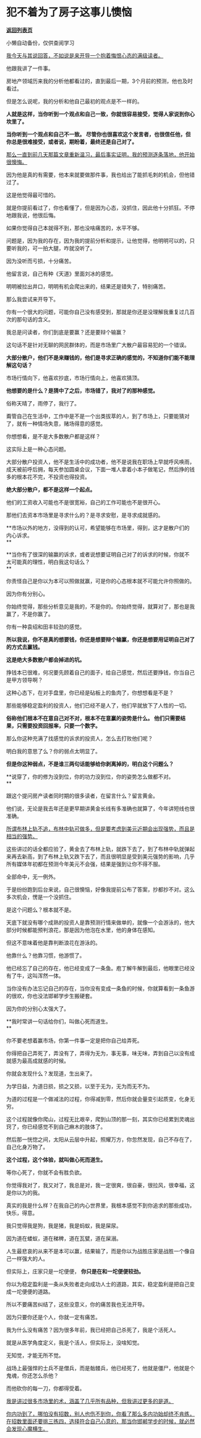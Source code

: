 # 犯不着为了房子这事儿懊恼

[**返回列表页**](/gzh/记忆承载3)

小懒自动备份，仅供查阅学习

[我今天与其说回答，不如说是来开导一个抱着悔恨心态的满级读者。  
](http://mp.weixin.qq.com/s?__biz=MzkwMzQ1MzczOQ==&mid=2247484129&idx=1&sn=45bc997d22e7a00cc54ba51da9339349&chksm=c0974fa5f7e0c6b3d30638b187cc30b1f85883ae1e6aec60f3553b46532c26402c89a31849c5&scene=21#wechat_redirect)

他跟我讲了一件事。  

房地产领域历来我的分析他都看过的，直到最后一期，3个月前的预测，他也及时看过。  

但是怎么说呢，我的分析和他自己最初的观点是不一样的。  

 **人就是这样，当你听到一个观点和自己一致，你就很容易接受，觉得人家说到你心坎里了。**

 **当你听到一个观点和自己不一致。 尽管你也很喜欢这个发言者，也很信任他，但你总是很难接受，或者说，期盼着，最终还是自己对了。**

[那么一直到前几天那篇文章重新温习，最后事实证明，我的预测逐条落地，他开始很懊悔。](http://mp.weixin.qq.com/s?__biz=MzU0MjYwNDU2Mw==&mid=2247514665&idx=1&sn=71ec151009d28dad3f084d6c90dadd2e&chksm=fb1ad655cc6d5f43b4c1a82d15a7c8114a1936159df95dd3a62e7833d13923d861057bb06a97&scene=21#wechat_redirect)

因为他是真的有需要，他本来就要做那件事，我也给出了能抓毛刺的机会，但他错过了。

这是他觉得最可惜的。

就是你提前看过了，你也看懂了，但是因为心态，没抓住，因此他十分抓狂。不停地跟我说，他很后悔。

如果你觉得自己本就得不到，那也没啥痛苦的，水平不够。  

问题是，因为我的存在，因为我的提前分析和提示，让他觉得，他明明可以的，只要听我的，可一拍大腿，咋就没听了。  

因为没听而亏损，十分痛苦。  

他留言说，自己有种《天道》里面刘冰的感觉。

明明被拉出井口，明明有机会爬出来的，结果还是错失了，特别痛苦。  

那么我尝试来开导下。

你有一个很大的问题，可能你自己没有感受到，那就是你还是没理解我重复过几百次的那句话的含义。  

我总是问读者，你们到底是要赢？还是要辩个输赢？

这句话不是针对无聊的网民群体的，而是市场里广大散户最容易犯的一个错误。  

 **大部分散户，他们不是来赚钱的，他们是寻求正确的感觉的，不知道你们能不能理解这句话？**

市场行情向下，他喜欢抄底，市场行情向上，他喜欢猜顶。

 **他想要的是什么？是猜中了之后，市场错了，我对了的那种感觉。**

俗称天晴了，雨停了，我行了。  

甭管自己在生活中，工作中是不是一个出类拔萃的人，到了市场上，只要能猜对了，就有一种情场失意，赌场得意的感觉。  

你想想看，是不是大多数散户都是这样？  

这实际上是一种心态问题。  

大部分散户投资人，他不是生活中的成功者，他不是说我在职场上早就呼风唤雨，成天被前呼后拥，每天参加圆桌会议，下面一堆人拿着小本子做笔记，然后挣的钱多的根本花不完，不投资也得投资。

 **绝大部分散户，都不是这样一个起点。**

他们的工资收入可能也不是很宽裕，自己的工作可能也不是很开心。  

那他们去资本市场里是寻求什么的？是寻求安慰，是寻求成就感的。  

 **市场以外的地方，没得到的认可，希望能够在市场里，得到，这才是散户们的内心诉求。  
**

 **当你有了很深的输赢的诉求，或者说想要证明自己对了的诉求的时候，你就不太可能真的理性，明白我这句话么？  
**

你责怪自己是你以为本可以照做就赢，可是你的心态根本就不可能允许你照做的。

因为你有分别心。

你始终觉得，那些分析意见是我的，不是你的。你始终觉得，就算对了，那也是我赢了，不是你赢了。

你有一种袁绍和田丰较劲的感觉。

 **所以我说，你不是真的想要钱，你还是想要辩个输赢，你还是想要用证明自己对了的方式去赢钱。**

 **这是绝大多数散户都会掉进的坑。**

挣钱本已很难，何况要先顾着自己的面子，给自己感觉，然后还要挣钱，你当自己是甲方领导啊？

这种心态下，在对手盘里，你已经是砧板上的鱼肉了，你想想看是不是？  

那些能够稳定盈利的投资人，他们已经不是人了，他们早就放下了人性的一切。  

 **俗称他们根本不在意自己对不对，根本不在意赢的姿势是什么。 他们只需要结果，只需要投资回报率，只要一个数字。**

那么你这种充满了找感觉的诉求的投资人，怎么去打败他们呢？  

明白我的意思了么？你的弱点太明显了。  

 **但是你这种弱点，不是谁三两句话能够给你剥离掉的，明白这个问题么？**

 **说穿了，你的修为没到位，你的功力没到位，你的姿势怎么做都不对。  
**

跟这个提问房产读者同时期的很多读者，在留言什么？留言黄金。

他们说，无论是我去年还是更早期讲黄金长线有多准确也就算了，今年讲短线也很准确。

[所谓布林上轨不追，布林中轨可做多，但是要考虑到美元近期会出现强势，而且是相当的强势。](http://mp.weixin.qq.com/s?__biz=MzkwMzQ1MzczOQ==&mid=2247484129&idx=1&sn=45bc997d22e7a00cc54ba51da9339349&chksm=c0974fa5f7e0c6b3d30638b187cc30b1f85883ae1e6aec60f3553b46532c26402c89a31849c5&scene=21#wechat_redirect)

这些讲过的话全都应验了，黄金去了布林上轨，就跌下去了，到了布林中轨就弹起来再去新高，到了布林上轨又跌下去了，而且很明显是受到美元强势的影响，几乎所有媒体年初都在预测今年美元不会强，结果是强到让你不得不服。  

全部命中，无一例外。  

于是纷纷跑到后台来说，自己很懊恼，好像我提前公布了答案，抄都抄不对。这么多次机会，愣是一个没抓住。  

是这个问题么？根本就不是。

天底下就没有哪个成熟的投资人是靠预测行情来做单的，就像一个会游泳的，他大部分时候都能预判浪花，那是因为他泡在水里，他的身体在感知。

但这不意味着他是靠判断浪花在游泳的。

他靠什么？他靠习惯，他游惯了。  

他已经忘了自己的存在，他已经变成了一条鱼。庖丁解牛解到最后，他眼里已经没有了牛，这叫浑然一体。  

当你没有办法忘记自己的存在，当你没有变成一条鱼的时候，你就算看到一条鱼游的很欢，你也没法邯郸学步生搬硬套。

因为你的分别心太强大了。

 **我时常讲一句话给你们，叫做心死而道生。  
**

你不要老想着赢市场，你第一件事一定是把你自己给弄死。  

你得把自己弄死了，弄没有了，弄得为无为，事无事，味无味，弄到自己以没有成就感为最高成就感的时候。

你就会发现什么？发现道，生出来了。  

为学日益，为道日损，损之又损，以至于无为，无为而无不为。

为道的过程是一个做减法的过程，你得减到零，然后你就会量变引起质变，化身无穷。

这个过程就像你爬山，过程无比艰辛，爬到山顶的那一刻，其实你已经累到灵魂出窍了，你已经感觉不到自己麻木的肢体了。

然后那一恍惚之间，太阳从云层中升起，照耀万方，你忽然发现，自己不存在了，自己化身万物了。  

 **这个过程，这个体验，就叫做心死而道生。**

等你心死了，你就不会有胜负欲。  

你觉得我对了，我又对了，我总是对，我一定很爽，很自豪，很拉风，很幸福，这是你以为的我。

真实的我是什么样？在我自己的内心世界里，我根本感觉不到你追求的那些成功，快乐，得意。

我只觉得我是狗，我是猪，我是蚂蚁，我是屎尿。

因为道在蝼蚁，道在稊稗，道在瓦甓，道在屎溺。

人生最悲哀的从来不是本可以赢，结果输了，而是你以为战胜庄家是战胜一个像自己一样强大的人。

但实际上，庄家只是一坨便便， **你只是在和一坨便便较劲。**

你以为稳定盈利是一条从失败者走向成功人士的道路，其实，稳定盈利是把自己变成一坨便便的道路。

所以不要痛苦纠结了，这些没意义，你的痛苦我也无法开导。

因为只要你还是个人，你就一定有痛苦。

我为什么没有痛苦？因为很多年前，我已经把自己杀死了，我是个活死人。

就是从医学角度定义，我是个活人，但实际上，没啥知觉。

无知觉，才能无所不觉。

战场上最强悍的士兵不是僧兵，而是骷髅兵，他已经死了，他就是僵尸，他就是个鬼魂，你还怎么杀他？

而他砍你的每一刀，你都得受着。

[我是讲过很多市场里的术，涵盖了几乎所有品种，但我讲过更多的是道。](http://mp.weixin.qq.com/s?__biz=MzkwMzQ1MzczOQ==&mid=2247484129&idx=1&sn=45bc997d22e7a00cc54ba51da9339349&chksm=c0974fa5f7e0c6b3d30638b187cc30b1f85883ae1e6aec60f3553b46532c26402c89a31849c5&scene=21#wechat_redirect)

[你内功到了，哪怕没有招数，别人也伤不到你，你看了那么多内功始却终不肯练，在招数里面还要挑三拣四，选择符合自己心意的，那当你邯郸学步的时候，就必然会发现心魔横生。](http://mp.weixin.qq.com/s?__biz=MzkwMzQ1MzczOQ==&mid=2247484129&idx=1&sn=45bc997d22e7a00cc54ba51da9339349&chksm=c0974fa5f7e0c6b3d30638b187cc30b1f85883ae1e6aec60f3553b46532c26402c89a31849c5&scene=21#wechat_redirect)

